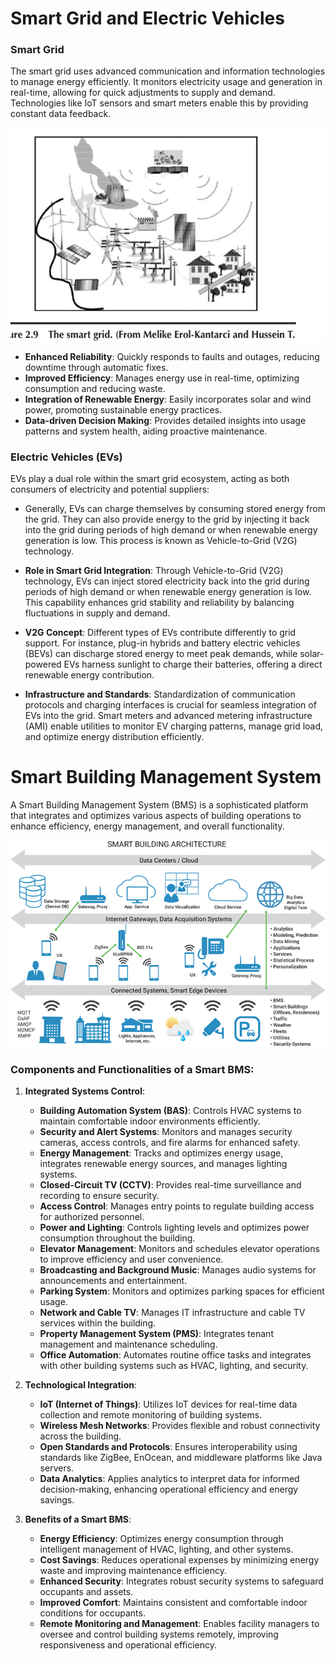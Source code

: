 # Smart Grid and Electric Vehicles

### Smart Grid

The smart grid uses advanced communication and information technologies to manage energy efficiently. It monitors electricity usage and generation in real-time, allowing for quick adjustments to supply and demand. Technologies like IoT sensors and smart meters enable this by providing constant data feedback.

<p align="center">
<img src="img/2024-06-27-20-03-39.png" alt="Smart Grid"/>
</p>

- **Enhanced Reliability**: Quickly responds to faults and outages, reducing downtime through automatic fixes.
- **Improved Efficiency**: Manages energy use in real-time, optimizing consumption and reducing waste.
- **Integration of Renewable Energy**: Easily incorporates solar and wind power, promoting sustainable energy practices.
- **Data-driven Decision Making**: Provides detailed insights into usage patterns and system health, aiding proactive maintenance.

### Electric Vehicles (EVs)

EVs play a dual role within the smart grid ecosystem, acting as both consumers of electricity and potential suppliers:

- Generally, EVs can charge themselves by consuming stored energy from the grid. They can also provide energy to the grid by injecting it back into the grid during periods of high demand or when renewable energy generation is low. This process is known as Vehicle-to-Grid (V2G) technology.

- **Role in Smart Grid Integration**: Through Vehicle-to-Grid (V2G) technology, EVs can inject stored electricity back into the grid during periods of high demand or when renewable energy generation is low. This capability enhances grid stability and reliability by balancing fluctuations in supply and demand.
  
- **V2G Concept**: Different types of EVs contribute differently to grid support. For instance, plug-in hybrids and battery electric vehicles (BEVs) can discharge stored energy to meet peak demands, while solar-powered EVs harness sunlight to charge their batteries, offering a direct renewable energy contribution.
  
- **Infrastructure and Standards**: Standardization of communication protocols and charging interfaces is crucial for seamless integration of EVs into the grid. Smart meters and advanced metering infrastructure (AMI) enable utilities to monitor EV charging patterns, manage grid load, and optimize energy distribution efficiently.



# Smart Building Management System

A Smart Building Management System (BMS) is a sophisticated platform that integrates and optimizes various aspects of building operations to enhance efficiency, energy management, and overall functionality.

<p align="center">
  <img src="img/2024-06-27-20-39-35.png" alt="Smart Building Management System" />
</p>

### Components and Functionalities of a Smart BMS:

1. **Integrated Systems Control**:
   - **Building Automation System (BAS)**: Controls HVAC systems to maintain comfortable indoor environments efficiently.
   - **Security and Alert Systems**: Monitors and manages security cameras, access controls, and fire alarms for enhanced safety.
   - **Energy Management**: Tracks and optimizes energy usage, integrates renewable energy sources, and manages lighting systems.
   - **Closed-Circuit TV (CCTV)**: Provides real-time surveillance and recording to ensure security.
   - **Access Control**: Manages entry points to regulate building access for authorized personnel.
   - **Power and Lighting**: Controls lighting levels and optimizes power consumption throughout the building.
   - **Elevator Management**: Monitors and schedules elevator operations to improve efficiency and user convenience.
   - **Broadcasting and Background Music**: Manages audio systems for announcements and entertainment.
   - **Parking System**: Monitors and optimizes parking spaces for efficient usage.
   - **Network and Cable TV**: Manages IT infrastructure and cable TV services within the building.
   - **Property Management System (PMS)**: Integrates tenant management and maintenance scheduling.
   - **Office Automation**: Automates routine office tasks and integrates with other building systems such as HVAC, lighting, and security.

2. **Technological Integration**:
   - **IoT (Internet of Things)**: Utilizes IoT devices for real-time data collection and remote monitoring of building systems.
   - **Wireless Mesh Networks**: Provides flexible and robust connectivity across the building.
   - **Open Standards and Protocols**: Ensures interoperability using standards like ZigBee, EnOcean, and middleware platforms like Java servers.
   - **Data Analytics**: Applies analytics to interpret data for informed decision-making, enhancing operational efficiency and energy savings.

3. **Benefits of a Smart BMS**:
   - **Energy Efficiency**: Optimizes energy consumption through intelligent management of HVAC, lighting, and other systems.
   - **Cost Savings**: Reduces operational expenses by minimizing energy waste and improving maintenance efficiency.
   - **Enhanced Security**: Integrates robust security systems to safeguard occupants and assets.
   - **Improved Comfort**: Maintains consistent and comfortable indoor conditions for occupants.
   - **Remote Monitoring and Management**: Enables facility managers to oversee and control building systems remotely, improving responsiveness and operational efficiency.
